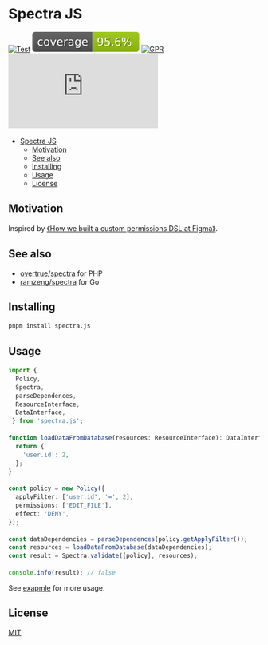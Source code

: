 # Spectra JS

[![Test](https://github.com/palmcivet/spectra.js/actions/workflows/test.yml/badge.svg)](.github/workflows/test.yml) [![Coverage](./coverage/badges.svg)](./coverage/lcov-report/index.html) [![GPR](https://img.shields.io/npm/v/spectra.js.svg)](https://www.npmjs.com/package/spectra.js) ![License](https://img.shields.io/github/license/palmcivet/spectra.js)

- [Spectra JS](#spectra-js)
  - [Motivation](#motivation)
  - [See also](#see-also)
  - [Installing](#installing)
  - [Usage](#usage)
  - [License](#license)

## Motivation

Inspired by [《How we built a custom permissions DSL at Figma》](https://www.figma.com/blog/how-we-rolled-out-our-own-permissions-dsl-at-figma).

## See also

- [overtrue/spectra](https://github.com/overtrue/spectra) for PHP
- [ramzeng/spectra](https://github.com/ramzeng/spectra) for Go

## Installing

```bash
pnpm install spectra.js
```

## Usage

```ts
import {
  Policy,
  Spectra,
  parseDependences,
  ResourceInterface,
  DataInterface,
 } from 'spectra.js';

function loadDataFromDatabase(resources: ResourceInterface): DataInterface {
  return {
    'user.id': 2,
  };
}

const policy = new Policy({
  applyFilter: ['user.id', '=', 2],
  permissions: ['EDIT_FILE'],
  effect: 'DENY',
});

const dataDependencies = parseDependences(policy.getApplyFilter());
const resources = loadDataFromDatabase(dataDependencies);
const result = Spectra.validate([policy], resources);

console.info(result); // false
```

See [exapmle](./example/) for more usage.

## License

[MIT](./LICENSE)
